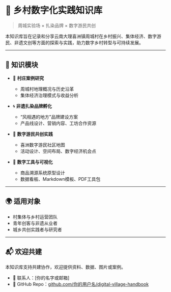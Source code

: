 # 🌾 乡村数字化实践知识库

> 周城实验场 × 扎染品牌 × 数字游民共创

本知识库旨在记录和分享云南大理喜洲镇周城村在乡村振兴、集体经济、数字游民、非遗文创等方面的探索与实践，助力数字乡村转型与可持续发展。

---

## 📁 知识模块

- 🏡 **村庄案例研究**
  - 周城村地理概况与历史沿革
  - 集体经济治理模式与收益分析

- 🌀 **非遗扎染品牌孵化**
  - “风相遇的地方”品牌建设方案
  - 产品线设计、营销内容、工坊合作资源

- 🧭 **数字游民共创实践**
  - 喜洲数字游民社区地图
  - 活动设计、空间布局、数字经济机会点

- 💼 **数字工具与可视化**
  - 商品溯源系统原型设计
  - 数据看板、Markdown模板、PDF工具包

---

## 🌍 适用对象

- 村集体与乡村运营团队
- 青年创客与非遗从业者
- 城乡共创实践者与研究者

---

## 📬 欢迎共建

本知识库支持共建协作，欢迎提供资料、数据、图片或案例。

- 💌 联系人：[你的名字或邮箱]
- 🧵 GitHub Repo：[github.com/你的用户名/digital-village-handbook](#)

